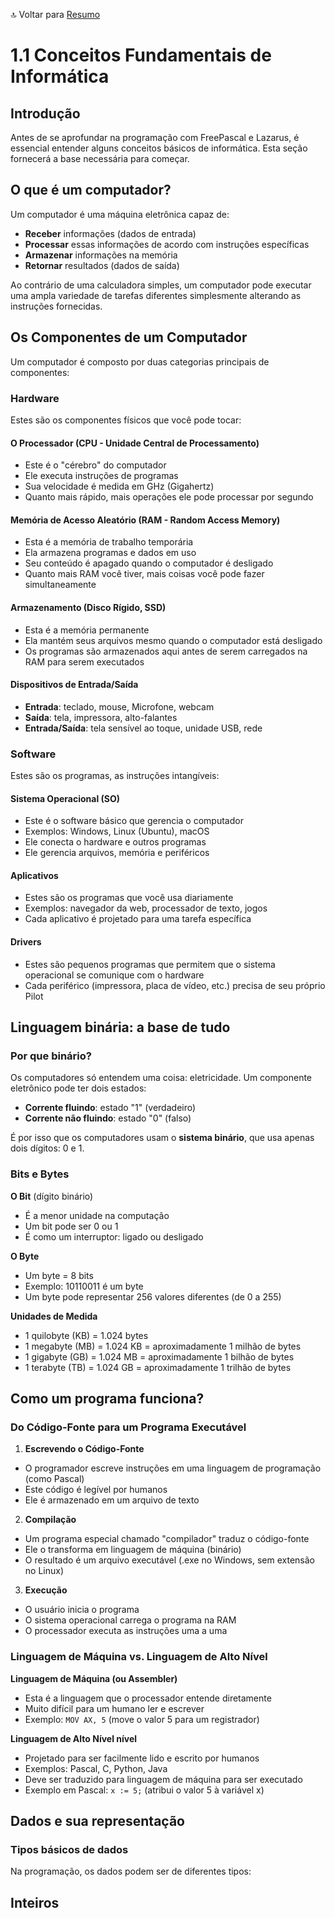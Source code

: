 🔝 Voltar para [Resumo](/SUMMARY.md)

# 1.1 Conceitos Fundamentais de Informática

## Introdução

Antes de se aprofundar na programação com FreePascal e Lazarus, é essencial entender alguns conceitos básicos de informática. Esta seção fornecerá a base necessária para começar.

## O que é um computador?

Um computador é uma máquina eletrônica capaz de:
- **Receber** informações (dados de entrada)
- **Processar** essas informações de acordo com instruções específicas
- **Armazenar** informações na memória
- **Retornar** resultados (dados de saída)

Ao contrário de uma calculadora simples, um computador pode executar uma ampla variedade de tarefas diferentes simplesmente alterando as instruções fornecidas.

## Os Componentes de um Computador

Um computador é composto por duas categorias principais de componentes:

### Hardware

Estes são os componentes físicos que você pode tocar:

#### O Processador (CPU - Unidade Central de Processamento)
- Este é o "cérebro" do computador
- Ele executa instruções de programas
- Sua velocidade é medida em GHz (Gigahertz)
- Quanto mais rápido, mais operações ele pode processar por segundo

#### Memória de Acesso Aleatório (RAM - Random Access Memory)
- Esta é a memória de trabalho temporária
- Ela armazena programas e dados em uso
- Seu conteúdo é apagado quando o computador é desligado
- Quanto mais RAM você tiver, mais coisas você pode fazer simultaneamente

#### Armazenamento (Disco Rígido, SSD)
- Esta é a memória permanente
- Ela mantém seus arquivos mesmo quando o computador está desligado
- Os programas são armazenados aqui antes de serem carregados na RAM para serem executados

#### Dispositivos de Entrada/Saída
- **Entrada**: teclado, mouse, Microfone, webcam
- **Saída**: tela, impressora, alto-falantes
- **Entrada/Saída**: tela sensível ao toque, unidade USB, rede

### Software

Estes são os programas, as instruções intangíveis:

#### Sistema Operacional (SO)
- Este é o software básico que gerencia o computador
- Exemplos: Windows, Linux (Ubuntu), macOS
- Ele conecta o hardware e outros programas
- Ele gerencia arquivos, memória e periféricos

#### Aplicativos
- Estes são os programas que você usa diariamente
- Exemplos: navegador da web, processador de texto, jogos
- Cada aplicativo é projetado para uma tarefa específica

#### Drivers
- Estes são pequenos programas que permitem que o sistema operacional se comunique com o hardware
- Cada periférico (impressora, placa de vídeo, etc.) precisa de seu próprio Pilot

## Linguagem binária: a base de tudo

### Por que binário?

Os computadores só entendem uma coisa: eletricidade. Um componente eletrônico pode ter dois estados:
- **Corrente fluindo**: estado "1" (verdadeiro)
- **Corrente não fluindo**: estado "0" (falso)

É por isso que os computadores usam o **sistema binário**, que usa apenas dois dígitos: 0 e 1.

### Bits e Bytes

**O Bit** (dígito binário)
- É a menor unidade na computação
- Um bit pode ser 0 ou 1
- É como um interruptor: ligado ou desligado

**O Byte**
- Um byte = 8 bits
- Exemplo: 10110011 é um byte
- Um byte pode representar 256 valores diferentes (de 0 a 255)

**Unidades de Medida**
- 1 quilobyte (KB) = 1.024 bytes
- 1 megabyte (MB) = 1.024 KB = aproximadamente 1 milhão de bytes
- 1 gigabyte (GB) = 1.024 MB = aproximadamente 1 bilhão de bytes
- 1 terabyte (TB) = 1.024 GB = aproximadamente 1 trilhão de bytes

## Como um programa funciona?

### Do Código-Fonte para um Programa Executável

1. **Escrevendo o Código-Fonte**
- O programador escreve instruções em uma linguagem de programação (como Pascal)
- Este código é legível por humanos
- Ele é armazenado em um arquivo de texto

2. **Compilação**
- Um programa especial chamado "compilador" traduz o código-fonte
- Ele o transforma em linguagem de máquina (binário)
- O resultado é um arquivo executável (.exe no Windows, sem extensão no Linux)

3. **Execução**
- O usuário inicia o programa
- O sistema operacional carrega o programa na RAM
- O processador executa as instruções uma a uma

### Linguagem de Máquina vs. Linguagem de Alto Nível

**Linguagem de Máquina (ou Assembler)**
- Esta é a linguagem que o processador entende diretamente
- Muito difícil para um humano ler e escrever
- Exemplo: `MOV AX, 5` (move o valor 5 para um registrador)

**Linguagem de Alto Nível nível**
- Projetado para ser facilmente lido e escrito por humanos
- Exemplos: Pascal, C, Python, Java
- Deve ser traduzido para linguagem de máquina para ser executado
- Exemplo em Pascal: `x := 5;` (atribui o valor 5 à variável x)

## Dados e sua representação

### Tipos básicos de dados

Na programação, os dados podem ser de diferentes tipos:

**Inteiros**
-
